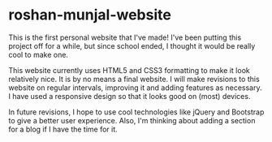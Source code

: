 # roshan-munjal-website

This is the first personal website that I've made! I've been putting this project off for a while, but since school ended, I thought it would be really cool to make one.

This website currently uses HTML5 and CSS3 formatting to make it look relatively nice. It is by no means a final website. I will make revisions to this website on regular intervals, improving it and adding features as necessary. I have used a responsive design so that it looks good on (most) devices.

In future revisions, I hope to use cool technologies like jQuery and Bootstrap to give a better user experience. Also, I'm thinking about adding a section for a blog if I have the time for it.

